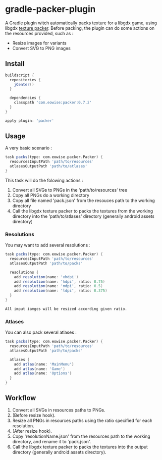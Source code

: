 # gradle-packer-plugin

A Gradle plugin witch automatically packs texture for a libgdx game, using libgdx [texture packer](https://github.com/libgdx/libgdx/wiki/Texture-packer#wiki-NinePatches). Before packing, the plugin can do some actions on the resources provided, such as :

* Resize images for variants
* Convert SVG to PNG images

## Install

```groovy
buildscript {
  repositories {
    jCenter()
  }

  dependencies {
    classpath 'com.eowise:packer:0.7.2'
  }
}

apply plugin: 'packer'
```

## Usage

A very basic scenario :
```groovy
task packs(type: com.eowise.packer.Packer) {
  resourcesInputPath 'path/to/resources'
  atlasesOutputPath 'path/to/atlases'
}
```
This task will do the folowing actions :

1. Convert all SVGs to PNGs in the 'path/to/resources' tree
2. Copy all PNGs do a working directory
3. Copy all file named 'pack.json' from the resouces path to the working directory
4. Call the libgdx texture packer to packs the textures from the working directory into the 'path/to/atlases' directory (generally android assets directory)

### Resolutions

You may want to add several resolutions :
```groovy
task packs(type: com.eowise.packer.Packer) {
  resourcesInputPath 'path/to/resources'
  atlasesOutputPath 'path/to/packs'

  resolutions {
    add resolution(name: 'xhdpi')
    add resolution(name: 'hdpi', ratio: 0.75)
    add resolution(name: 'mdpi', ratio: 0.5)
    add resolution(name: 'ldpi', ratio: 0.375)
  }
}

All imput iamges will be resized according given ratio.

```
### Atlases

You can also pack several atlases :
```groovy
task packs(type: com.eowise.packer.Packer) {
  resourcesInputPath 'path/to/resources'
  atlasesOutputPath 'path/to/packs'

  atlases {
    add atlas(name: 'MainMenu')
    add atlas(name: 'Game')
    add atlas(name: 'Options')
  }
}
```
## Workflow

1. Convert all SVGs in resources paths to PNGs.
2. (Before resize hook).
3. Resize all PNGs in resources paths using the ratio specified for each resolution.
4. (After resize hook).
5. Copy 'resolutionName.json' from the resources path to the working directory, and rename it to 'pack.json'.
6. Call the libgdx texture packer to packs the textures into the output directory (generally android assets directory).
